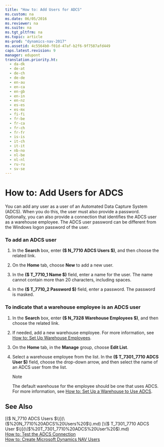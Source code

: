 ```yaml
---
title: "How to: Add Users for ADCS"
ms.custom: na
ms.date: 06/05/2016
ms.reviewer: na
ms.suite: na
ms.tgt_pltfrm: na
ms.topic: article
ms-prod: "dynamics-nav-2017"
ms.assetid: 4c5564b0-f01d-47af-b2f6-9f7587afd449
caps.latest.revision: 9
manager: edupont
translation.priority.ht: 
  - da-dk
  - de-at
  - de-ch
  - de-de
  - en-au
  - en-ca
  - en-gb
  - en-in
  - en-nz
  - es-es
  - es-mx
  - fi-fi
  - fr-be
  - fr-ca
  - fr-ch
  - fr-fr
  - is-is
  - it-ch
  - it-it
  - nb-no
  - nl-be
  - nl-nl
  - ru-ru
  - sv-se
---
```

# How to: Add Users for ADCS
You can add any user as a user of an Automated Data Capture System \(ADCS\). When you do this, the user must also provide a password. Optionally, you can also provide a connection that identifies the ADCS user as a warehouse employee. The ADCS user password can be different from the Windows logon password of the user.  
  
### To add an ADCS user  
  
1.  In the **Search** box, enter **\($ N\_7710 ADCS Users $\)**, and then choose the related link.  
  
2.  On the **Home** tab, choose **New** to add a new user.  
  
3.  In the **\($ T\_7710\_1 Name $\)** field, enter a name for the user. The name cannot contain more than 20 characters, including spaces.  
  
4.  In the **\($ T\_7710\_2 Password $\)** field, enter a password. The password is masked.  
  
### To indicate that a warehouse employee is an ADCS user  
  
1.  In the **Search** box, enter **\($ N\_7328 Warehouse Employees $\)**, and then choose the related link.  
  
2.  If needed, add a new warehouse employee. For more information, see [How to: Set Up Warehouse Employees](How-to--Set%20Up%20Warehouse%20Employees.md).  
  
3.  On the **Home** tab, in the **Manage** group, choose **Edit List**.  
  
4.  Select a warehouse employee from the list. In the **\($ T\_7301\_7710 ADCS User $\)** field, choose the drop-down arrow, and then select the name of an ADCS user from the list.  
  
    > [!NOTE]  
    >  The default warehouse for the employee should be one that uses ADCS. For more information, see [How to: Set Up a Warehouse to Use ADCS](How-to--Set%20Up%20a%20Warehouse%20to%20Use%20ADCS.md).  
  
## See Also  
 [\($ N\_7710 ADCS Users $\)](\($%20N_7710%20ADCS%20Users%20$\).md)   
 [\($ T\_7301\_7710 ADCS User $\)](\($%20T_7301_7710%20ADCS%20User%20$\).md)   
 [How to: Test the ADCS Connection](How-to--Test%20the%20ADCS%20Connection.md)   
 [How to: Create Microsoft Dynamics NAV Users](How-to--Create%20Microsoft%20Dynamics%20NAV%20Users.md)